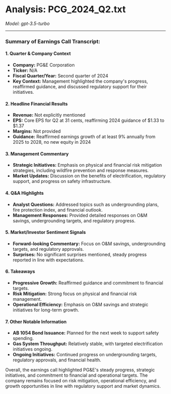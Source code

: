 # Analysis: PCG_2024_Q2.txt

*Model: gpt-3.5-turbo*

---

### Summary of Earnings Call Transcript:

#### 1. **Quarter & Company Context**
   - **Company:** PG&E Corporation
   - **Ticker:** N/A
   - **Fiscal Quarter/Year:** Second quarter of 2024
   - **Key Context:** Management highlighted the company's progress, reaffirmed guidance, and discussed regulatory support for their initiatives.

#### 2. **Headline Financial Results**
   - **Revenue:** Not explicitly mentioned
   - **EPS:** Core EPS for Q2 at 31 cents, reaffirming 2024 guidance of $1.33 to $1.37
   - **Margins:** Not provided
   - **Guidance:** Reaffirmed earnings growth of at least 9% annually from 2025 to 2028, no new equity in 2024

#### 3. **Management Commentary**
   - **Strategic Initiatives:** Emphasis on physical and financial risk mitigation strategies, including wildfire prevention and response measures.
   - **Market Updates:** Discussion on the benefits of electrification, regulatory support, and progress on safety infrastructure.

#### 4. **Q&A Highlights**
   - **Analyst Questions:** Addressed topics such as undergrounding plans, fire protection index, and financial outlook.
   - **Management Responses:** Provided detailed responses on O&M savings, undergrounding targets, and regulatory progress.

#### 5. **Market/Investor Sentiment Signals**
   - **Forward-looking Commentary:** Focus on O&M savings, undergrounding targets, and regulatory approvals.
   - **Surprises:** No significant surprises mentioned, steady progress reported in line with expectations.

#### 6. **Takeaways**
   - **Progressive Growth:** Reaffirmed guidance and commitment to financial targets.
   - **Risk Mitigation:** Strong focus on physical and financial risk management.
   - **Operational Efficiency:** Emphasis on O&M savings and strategic initiatives for long-term growth.

#### 7. **Other Notable Information**
   - **AB 1054 Bond Issuance:** Planned for the next week to support safety spending.
   - **Gas System Throughput:** Relatively stable, with targeted electrification initiatives ongoing.
   - **Ongoing Initiatives:** Continued progress on undergrounding targets, regulatory approvals, and financial health.

Overall, the earnings call highlighted PG&E's steady progress, strategic initiatives, and commitment to financial and operational targets. The company remains focused on risk mitigation, operational efficiency, and growth opportunities in line with regulatory support and market dynamics.